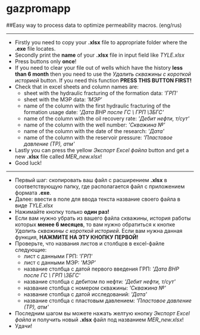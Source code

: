 # gazpromapp
##Easy way to process data to optimize permeability macros. (eng/rus)

---

* Firstly you need to copy your **.xlsx** file to appropriate folder
where the **.exe** file locates.
* Secondly print the **name** of your **.xlsx** file in input 
field like *TYLE.xlsx*
* Press buttons only **once**!
* If you need to clear your file out of wells which have the history
**less than 6 month** then you need to use the *Удалить скважины с 
короткой историей* button. If you need this function **PRESS THIS BUTTON FIRST!**
* Check that in excel sheets and column names are:
  * sheet with the hydraulic fracturing of the formation data: *'ГРП'*
  * sheet with the МЭР data: *'МЭР'*
  * name of the column with the first hydraulic fracturing of the formation usage date: *'Дата ВНР после ГС \\ ГРП \\ЗБГС'*
  * name of the column with the oil recovery rate: *'Дебит нефти, т/сут'*
  * name of the column with the well number: *'Скважина №'*
  * name of the column with the date of the research: *'Дата'*
  * name of the column with the reservoir pressure: *'Пластовое давление (ТР), атм'*
* Lastly you can press the yellow *Экспорт Excel файла* button and get a new **.xlsx** file called *MER_new.xlsx*!
* Good luck!


---


* Первый шаг: скопировать ваш файл с расширением **.xlsx** в соответствующую
папку, где располагается файл с приложением формата **.exe**.
* Далее: ввести в поле для ввода текста название своего файла в виде
*TYLE.xlsx*
* Нажимайте кнопку только **один раз!**
* Если вам нужно убрать из вашего файла скважины, история работы которых
**менее 6 месяцев**, то вам нужно обратиться к кнопке *Удалить скважины с 
короткой историей*. Если вам нужна данная функция, **НАЖМИТЕ НА ЭТУ КНОПКУ ПЕРВОЙ!**
* Проверьте, что названия листов и столбцов в excel-файле следующие:
  * лист с данными ГРП: *'ГРП'*
  * лист с данными МЭР: *'МЭР'*
  * название столбца с датой первого введения ГРП: *'Дата ВНР после ГС \\ ГРП \\ЗБГС'*
  * название столбца с дебитом по нефти: *'Дебит нефти, т/сут'*
  * название столбца с номером скважины: *'Скважина №'*
  * название столбца с датой исследований: *'Дата'*
  * название столбца с пластовым давлением: *'Пластовое давление (ТР), атм'*
* Последним шагом вы можете нажать желтую кнопку *Экспорт Excel файла* и получить новый **.xlsx** файл под названием *MER_new.xlsx*!
* Удачи!
